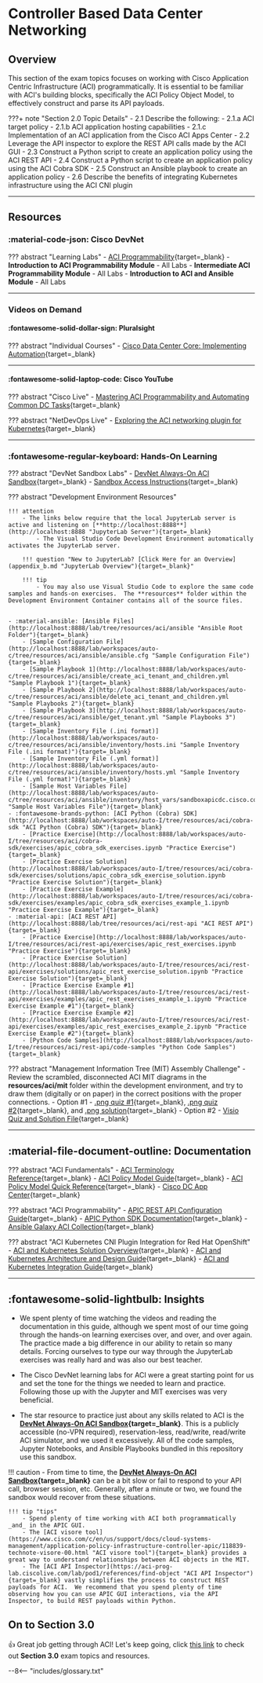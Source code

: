 # Controller Based Data Center Networking

## Overview

This section of the exam topics focuses on working with Cisco Application Centric Infrastructure (ACI) programmatically.  It is essential to be familiar with ACI's building blocks, specifically the ACI Policy Object Model, to effectively construct and parse its API payloads.

???+ note "Section 2.0 Topic Details"
    - 2.1 Describe the following:
        - 2.1.a ACI target policy
        - 2.1.b ACI application hosting capabilities
        - 2.1.c Implementation of an ACI application from the Cisco ACI Apps Center
    - 2.2 Leverage the API inspector to explore the REST API calls made by the ACI GUI
    - 2.3 Construct a Python script to create an application policy using the ACI REST API
    - 2.4 Construct a Python script to create an application policy using the ACI Cobra SDK
    - 2.5 Construct an Ansible playbook to create an application policy
    - 2.6 Describe the benefits of integrating Kubernetes infrastructure using the ACI CNI plugin

---

## Resources

### :material-code-json: Cisco DevNet

??? abstract "Learning Labs"
    - [ACI Programmability](https://developer.cisco.com/learning/tracks/aci-programmability "ACI Programmability Learning Path"){target=_blank}
        - **Introduction to ACI Programmability Module** - All Labs
        - **Intermediate ACI Programmability Module** - All Labs
        - **Introduction to ACI and Ansible Module** -  All Labs

---

### Videos on Demand

#### :fontawesome-solid-dollar-sign: Pluralsight

??? abstract "Individual Courses"
    - [Cisco Data Center Core: Implementing Automation](https://www.pluralsight.com/courses/cisco-data-center-core-implementing-automation "Cisco Data Center Core: Implementing Automation"){target=_blank}

---

#### :fontawesome-solid-laptop-code: Cisco YouTube

??? abstract "Cisco Live"
    - [Mastering ACI Programmability and Automating Common DC Tasks](https://www.youtube.com/watch?v=8K6MHPZmc5A "Mastering ACI Programmability and Automating Common DC Tasks"){target=_blank}

??? abstract "NetDevOps Live"
    - [Exploring the ACI networking plugin for Kubernetes](https://www.youtube.com/watch?v=9d0mzB5jUP0 "Exploring the ACI networking plugin for Kubernetes"){target=_blank}

---

### :fontawesome-regular-keyboard: Hands-On Learning

??? abstract "DevNet Sandbox Labs"
    - [DevNet Always-On ACI Sandbox](https://sandboxapicdc.cisco.com "DevNet Always-On ACI Sandbox"){target=_blank}
        - [Sandbox Access Instructions](https://devnetsandbox.cisco.com/RM/Diagram/Index/5a229a7c-95d5-4cfd-a651-5ee9bc1b30e2?diagramType=Topology "Sandbox Access Instructions"){target=_blank}

??? abstract "Development Environment Resources"

    !!! attention
        - The links below require that the local JupyterLab server is active and listening on [**http://localhost:8888**](http://localhost:8888 "JupyterLab Server"){target=_blank}
            - The Visual Studio Code Development Environment automatically activates the JupyterLab server.

        !!! question "New to JupyterLab? [Click Here for an Overview](appendix_b.md "JupyterLab Overview"){target=_blank}"

        !!! tip
            - You may also use Visual Studio Code to explore the same code samples and hands-on exercises.  The **resources** folder within the Development Environment Container contains all of the source files.
        

    - :material-ansible: [Ansible Files](http://localhost:8888/lab/tree/resources/aci/ansible "Ansible Root Folder"){target=_blank}
        - [Sample Configuration File](http://localhost:8888/lab/workspaces/auto-c/tree/resources/aci/ansible/ansible.cfg "Sample Configuration File"){target=_blank}
        - [Sample Playbook 1](http://localhost:8888/lab/workspaces/auto-c/tree/resources/aci/ansible/create_aci_tenant_and_children.yml "Sample Playbook 1"){target=_blank}
        - [Sample Playbook 2](http://localhost:8888/lab/workspaces/auto-c/tree/resources/aci/ansible/delete_aci_tenant_and_children.yml "Sample Playbooks 2"){target=_blank}
        - [Sample Playbook 3](http://localhost:8888/lab/workspaces/auto-c/tree/resources/aci/ansible/get_tenant.yml "Sample Playbooks 3"){target=_blank}
        - [Sample Inventory File (.ini format)](http://localhost:8888/lab/workspaces/auto-c/tree/resources/aci/ansible/inventory/hosts.ini "Sample Inventory File (.ini format)"){target=_blank}
        - [Sample Inventory File (.yml format)](http://localhost:8888/lab/workspaces/auto-c/tree/resources/aci/ansible/inventory/hosts.yml "Sample Inventory File (.yml format)"){target=_blank}
        - [Sample Host Variables File](http://localhost:8888/lab/workspaces/auto-c/tree/resources/aci/ansible/inventory/host_vars/sandboxapicdc.cisco.com.yml "Sample Host Variables File"){target=_blank}
    - :fontawesome-brands-python: [ACI Python (Cobra) SDK](http://localhost:8888/lab/workspaces/auto-I/tree/resources/aci/cobra-sdk "ACI Python (Cobra) SDK"){target=_blank}
        - [Practice Exercise](http://localhost:8888/lab/workspaces/auto-I/tree/resources/aci/cobra-sdk/exercises/apic_cobra_sdk_exercises.ipynb "Practice Exercise"){target=_blank}
        - [Practice Exercise Solution](http://localhost:8888/lab/workspaces/auto-I/tree/resources/aci/cobra-sdk/exercises/solutions/apic_cobra_sdk_exercise_solution.ipynb "Practice Exercise Solution"){target=_blank}
        - [Practice Exercise Example](http://localhost:8888/lab/workspaces/auto-I/tree/resources/aci/cobra-sdk/exercises/examples/apic_cobra_sdk_exercises_example_1.ipynb "Practice Exercise Example"){target=_blank}
    - :material-api: [ACI REST API](http://localhost:8888/lab/tree/resources/aci/rest-api "ACI REST API"){target=_blank}
        - [Practice Exercise](http://localhost:8888/lab/workspaces/auto-I/tree/resources/aci/rest-api/exercises/apic_rest_exercises.ipynb "Practice Exercise"){target=_blank}
        - [Practice Exercise Solution](http://localhost:8888/lab/workspaces/auto-I/tree/resources/aci/rest-api/exercises/solutions/apic_rest_exercise_solution.ipynb "Practice Exercise Solution"){target=_blank}
        - [Practice Exercise Example #1](http://localhost:8888/lab/workspaces/auto-I/tree/resources/aci/rest-api/exercises/examples/apic_rest_exercises_example_1.ipynb "Practice Exercise Example #1"){target=_blank}
        - [Practice Exercise Example #2](http://localhost:8888/lab/workspaces/auto-I/tree/resources/aci/rest-api/exercises/examples/apic_rest_exercises_example_2.ipynb "Practice Exercise Example #2"){target=_blank}
        - [Python Code Samples](http://localhost:8888/lab/workspaces/auto-I/tree/resources/aci/rest-api/code-samples "Python Code Samples"){target=_blank}

??? abstract "Management Information Tree (MIT) Assembly Challenge"
    - Review the scrambled, disconnected ACI MIT diagrams in the **resources/aci/mit** folder within the development environment, and try to draw them (digitally or on paper) in the correct positions with the proper connections.
        - Option #1 - [.png quiz #1](http://localhost:8888/lab/tree/resources/aci/mit/png/quiz_1.png ".png quiz #1"){target=_blank}, [.png quiz #2](http://localhost:8888/lab/tree/resources/aci/mit/png/quiz_1.png ".png quiz #2"){target=_blank}, and [.png solution](http://localhost:8888/lab/tree/resources/aci/mit/png/solution/solution.png ".png solution"){target=_blank}
        - Option #2 -  [Visio Quiz and Solution File](http://localhost:8888/lab/tree/resources/aci/mit/visio/quizzes_and_solution.vsdx "Visio Quiz and Solution File"){target=_blank}

---

## :material-file-document-outline: Documentation

??? abstract "ACI Fundamentals"
    - [ACI Terminology Reference](https://www.cisco.com/c/en/us/td/docs/switches/datacenter/aci/apic/sw/kb/b_ACI_Terminology.html "ACI Terminology Reference"){target=_blank}
    - [ACI Policy Model Guide](https://www.cisco.com/c/en/us/td/docs/switches/datacenter/aci/apic/sw/policy-model-guide/b-Cisco-ACI-Policy-Model-Guide.html "ACI Policy Model Guide"){target=_blank}
        - [ACI Policy Model Quick Reference](https://www.cisco.com/c/dam/en/us/td/i/500001-600000/500001-510000/501001-502000/501289.jpg "ACI Policy Model Quick Reference"){target=_blank}
    - [Cisco DC App Center](https://dcappcenter.cisco.com "Cisco DC App Center"){target=_blank}

??? abstract "ACI Programmability"
    - [APIC REST API Configuration Guide](https://www.cisco.com/c/en/us/td/docs/switches/datacenter/aci/apic/sw/2-x/rest_cfg/2_1_x/b_Cisco_APIC_REST_API_Configuration_Guide.html "APIC REST API Configuration Guide"){target=_blank}
    - [APIC Python SDK Documentation](https://cobra.readthedocs.io/en/latest/ "Cisco APIC Python SDK Documentation"){target=_blank}
    - [Ansible Galaxy ACI Collection](https://galaxy.ansible.com/cisco/aci "Ansible Galaxy ACI Collection"){target=_blank}

??? abstract "ACI Kubernetes CNI Plugin Integration for Red Hat OpenShift"
    - [ACI and Kubernetes Solution Overview](https://www.cisco.com/c/en/us/solutions/collateral/data-center-virtualization/application-centric-infrastructure/solution-overview-c22-739493.html "ACI and Kubernetes Solution Overview"){target=_blank}
    - [ACI and Kubernetes Architecture and Design Guide](https://www.cisco.com/c/en/us/td/docs/switches/datacenter/aci/apic/white_papers/Cisco-ACI-CNI-Plugin-for-OpenShift-Architecture-and-Design-Guide.html "ACI and Kubernetes Architecture and Design Guide"){target=_blank}
    - [ACI and Kubernetes Integration Guide](https://www.cisco.com/c/en/us/td/docs/switches/datacenter/aci/apic/sw/kb/b_Kubernetes_Integration_with_ACI.html "ACI and Kubernetes Integration Guide"){target=_blank}

---

## :fontawesome-solid-lightbulb: Insights

- We spent plenty of time watching the videos and reading the documentation in this guide, although we spent most of our time going through the hands-on learning exercises over, and over, and over again.  The practice made a big difference in our ability to retain so many details.  Forcing ourselves to type our way through the JupyterLab exercises was really hard and was also our best teacher.

- The Cisco DevNet learning labs for ACI were a great starting point for us and set the tone for the things we needed to learn and practice.  Following those up with the Jupyter and MIT exercises was very beneficial.

- The star resource to practice just about any skills related to ACI is the **[DevNet Always-On ACI Sandbox](https://sandboxapicdc.cisco.com "DevNet Always-On ACI Sandbox"){target=_blank}**.  This is a publicly accessible (no-VPN required), reservation-less, read/write, read/write ACI simulator, and we used it excessively.  All of the code samples, Jupyter Notebooks, and Ansible Playbooks bundled in this repository use this sandbox.

!!! caution
        - From time to time, the **[DevNet Always-On ACI Sandbox](https://sandboxapicdc.cisco.com "DevNet Always-On ACI Sandbox"){target=_blank}** can be a bit slow or fail to respond to your API call, browser session, etc.  Generally, after a minute or two, we found the sandbox would recover from these situations.

    !!! tip "tips"
        - Spend plenty of time working with ACI both programmatically _and_ in the APIC GUI.
        - The [ACI visore tool](https://www.cisco.com/c/en/us/support/docs/cloud-systems-management/application-policy-infrastructure-controller-apic/118839-technote-visore-00.html "ACI visore tool"){target=_blank} provides a great way to understand relationships between ACI objects in the MIT.
        - The [ACI API Inspector](https://aci-prog-lab.ciscolive.com/lab/pod1/references/find-object "ACI API Inspector"){target=_blank} vastly simplifies the process to construct REST payloads for ACI.  We recommend that you spend plenty of time observing how you can use APIC GUI interactions, via the API Inspector, to build REST payloads within Python.

## On to Section 3.0

:thumbsup:  Great job getting through ACI!  Let's keep going, click [this link](section_3.md "Section 3.0") to check out **Section 3.0** exam topics and resources.

--8<-- "includes/glossary.txt"
